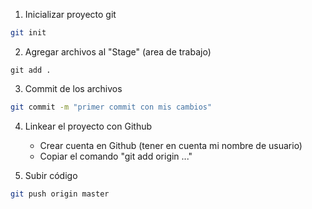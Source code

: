 1. Inicializar proyecto git
```sh
git init
```

2. Agregar archivos al "Stage" (area de trabajo)
```
git add .
```

3. Commit de los archivos
```sh
git commit -m "primer commit con mis cambios"
```

4. Linkear el proyecto con Github
    - Crear cuenta en Github (tener en cuenta mi nombre de usuario)
    - Copiar el comando "git add origin ..."

5. Subir código
```sh
git push origin master 
```